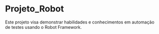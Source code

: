 # Projeto_Robot
Este projeto visa demonstrar habilidades e conhecimentos em automação de testes usando o Robot Framework.
